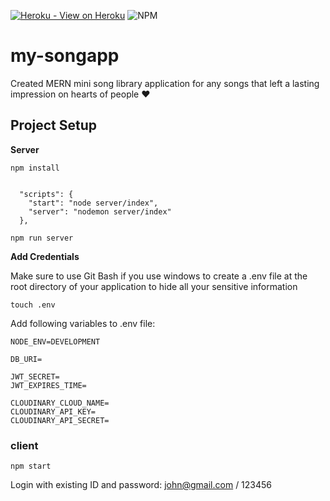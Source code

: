 [![Heroku - View on Heroku](https://img.shields.io/badge/Heroku-View_on_Heroku-red?logo=Heroku&logoColor=white)](https://my-songapp.herokuapp.com/)
![NPM](https://badgen.net/npm/v/express)


# my-songapp
Created MERN mini song library application for any songs that left a lasting impression on hearts of people ❤️


## **Project Setup**

**Server**

```
npm install
```

```

  "scripts": {
    "start": "node server/index",
    "server": "nodemon server/index"
  },

```

```
npm run server
```


**Add Credentials**

Make sure to use Git Bash if you use windows to create a .env file at the root directory of your application to hide all your sensitive information

```
touch .env
```
Add following variables to .env file:

```
NODE_ENV=DEVELOPMENT

DB_URI=

JWT_SECRET=
JWT_EXPIRES_TIME=

CLOUDINARY_CLOUD_NAME=
CLOUDINARY_API_KEY=
CLOUDINARY_API_SECRET= 
```

### client

```
npm start
```
Login with existing ID and password: john@gmail.com / 123456

